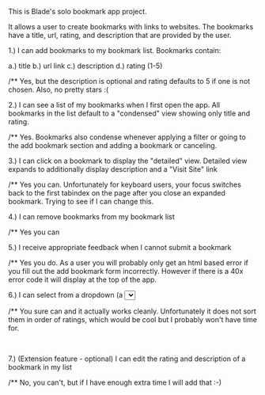 This is Blade's solo bookmark app project.  

It allows a user to create bookmarks with links to websites.  The bookmarks have a title, url, rating, and description that are provided by the user.

1.) I can add bookmarks to my bookmark list. Bookmarks contain:

  a.) title
  b.) url link
  c.) description
  d.) rating (1-5)

/** Yes, but the description is optional and rating defaults to 5 if
one is not chosen.  Also, no pretty stars :(


2.) I can see a list of my bookmarks when I first open the app.
All bookmarks in the list default to a "condensed" view showing only title and rating.

/** Yes.  Bookmarks also condense whenever applying a filter or going to the
add bookmark section and adding a bookmark or canceling.

3.) I can click on a bookmark to display the "detailed" view.
Detailed view expands to additionally display description and a 
"Visit Site" link

/** Yes you can.  Unfortunately for keyboard users, your focus switches back
to the first tabindex on the page after you close an expanded bookmark.  Trying to see if I can change this.

4.) I can remove bookmarks from my bookmark list

/** Yes you can

5.) I receive appropriate feedback when I cannot submit a bookmark

/** Yes you do.  As a user you will probably only get an html based error if you fill out the add bookmark form incorrectly.  However if there is a 40x error code
it will display at the top of the app.


6.) I can select from a dropdown (a <select> element) a "minimum rating" to filter the list by all bookmarks rated at or above the chosen selection

/** You sure can and it actually works cleanly.  Unfortunately it does not sort them in order of ratings, which would be cool but I probably won't have time for.    

<br />

7.) (Extension feature - optional) I can edit the rating and description of a bookmark in my list

/** No, you can't, but if I have enough extra time I will add that :-)
